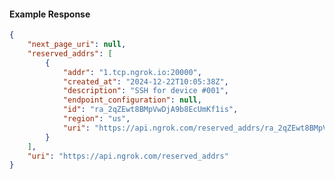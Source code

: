 <!-- Code generated for API Clients. DO NOT EDIT. -->

#### Example Response

```json
{
	"next_page_uri": null,
	"reserved_addrs": [
		{
			"addr": "1.tcp.ngrok.io:20000",
			"created_at": "2024-12-22T10:05:38Z",
			"description": "SSH for device #001",
			"endpoint_configuration": null,
			"id": "ra_2qZEwt8BMpVwDjA9b8EcUmKf1is",
			"region": "us",
			"uri": "https://api.ngrok.com/reserved_addrs/ra_2qZEwt8BMpVwDjA9b8EcUmKf1is"
		}
	],
	"uri": "https://api.ngrok.com/reserved_addrs"
}
```
